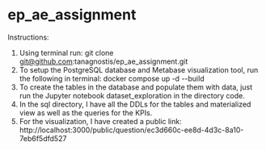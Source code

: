 # ep_ae_assignment

Instructions:

1) Using terminal run:
   git clone git@github.com:tanagnostis/ep_ae_assignment.git
3) To setup the PostgreSQL database and Metabase visualization tool, run the following in terminal:
   docker compose up -d --build
4) To create the tables in the database and populate them with data, just run the Jupyter notebook dataset_exploration in the directory code.
5) In the sql directory, I have all the DDLs for the tables and materialized view as well as the queries for the KPIs.
6) For the visualization, I have created a public link:
   http://localhost:3000/public/question/ec3d660c-ee8d-4d3c-8a10-7eb6f5dfd527
